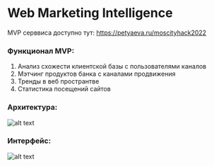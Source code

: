 # Web Marketing Intelligence
MVP серввиса доступно тут: https://petyaeva.ru/moscityhack2022

### Функционал MVP:
1. Анализ схожести клиентской базы с пользователями каналов
2. Мэтчинг продуктов банка с каналами продвижения
3. Тренды в веб пространтве
4. Статистика посещений сайтов

### Архитектура:
![alt text](https://github.com/m3gaq/maketing_recomendation_service/blob/main/MVP_architect.png)



### Интерфейс:
![alt text](https://github.com/m3gaq/maketing_recomendation_service/blob/main/MVP_screenshot.png)

